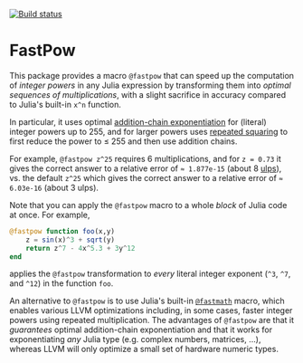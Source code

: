[![Build status](https://github.com/JuliaMath/FastPow.jl/workflows/CI/badge.svg)](https://github.com/JuliaMath/FastPow.jl/actions)

# FastPow

This package provides a macro `@fastpow` that can speed up
the computation of *integer powers* in any Julia expression
by transforming them into *optimal sequences of multiplications*,
with a slight sacrifice in accuracy compared to Julia's built-in
`x^n` function.

In particular, it uses optimal [addition-chain exponentiation](https://en.wikipedia.org/wiki/Addition-chain_exponentiation) for (literal) integer powers up to 255, and for larger powers uses [repeated
squaring](https://en.wikipedia.org/wiki/Exponentiation_by_squaring)
to first reduce the power to ≤ 255 and then use addition chains.

For example, `@fastpow z^25` requires 6 multiplications, and for `z = 0.73` it gives the correct answer to a relative error of `≈ 1.877e-15` (about 8 [ulps](https://en.wikipedia.org/wiki/Unit_in_the_last_place)), vs. the default `z^25` which gives the correct answer to a relative error of `≈ 6.03e-16` (about 3 ulps).

Note that you can apply the `@fastpow` macro to a whole *block*
of Julia code at once.  For example,
```jl
@fastpow function foo(x,y)
    z = sin(x)^3 + sqrt(y)
    return z^7 - 4x^5.3 + 3y^12
end
```
applies the `@fastpow` transformation to *every* literal integer
exponent (`^3`, `^7`, and `^12`) in the function `foo`.

An alternative to `@fastpow` is to use Julia's built-in
[`@fastmath`](https://docs.julialang.org/en/v1/base/math/#Base.FastMath.@fastmath) macro, which enables various LLVM optimizations
including, in some cases, faster integer powers using
repeated multiplication.  The advantages of `@fastpow` are that
it *guarantees* optimal addition-chain exponentiation
and that it works for exponentiating *any* Julia type
(e.g. complex numbers, matrices, …), whereas LLVM will only
optimize a small set of hardware numeric types.